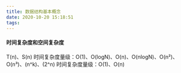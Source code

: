 ```yaml
---
title: 数据结构基本概念
date: 2020-10-20 15:18:51
tags:
---
```


#### 时间复杂度和空间复杂度
T(n)、S(n)
时间复杂度量级：O(1)、O(logN)、O(n)、O(nlogN)、O(n²)、O(n³)、(n^k)、(2^n)
时间复杂度量级：O(1)、O(n)

